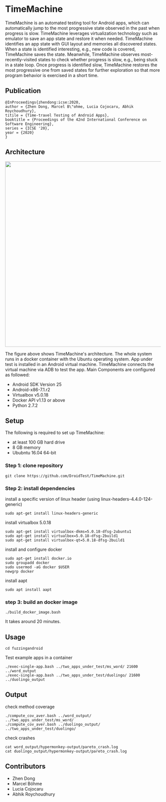 # TimeMachine #

TimeMachine is an automated testing tool for Android apps,  which can automatically jump to the most progressive state observed in the past when progress is slow. TimeMachine leverages virtualization technology such as emulator to save an app state and restore it when needed. TimeMachine identifies an app state with GUI layout and memories all discovered states. When a state is identified interesting, e.g., new code is covered, TimeMachine saves the state. Meanwhile, TimeMachine observes most-recently-visited states to check whether progress is slow, e.g., being stuck in a state loop. Once progress is identified slow, TimeMachine restores the most progressive one from saved states for further exploration so that more program behavior is exercised in a short time. 

<!--    
<p align="center">
<img src="https://github.com/DroidTest/TimeMachine/blob/master/illustration.jpg" width="600">
</p>
-->
<!---
The figure above demonstrates how it works. When execution keeps going through a loop state S2 -- S3 -- S4 -- S2 (see Figure (a)), TimeMachine terminates the current execution due to lack of progress, resumes the most progressive state S1 (assuming that S1 is the most progressive state among all discovered states),  and launches a new execution from state S1. When reaching state S6 via S5 (see Figure(b)), the execution gets stuck, i.e., unable to exit the state after executing a fixed amount of events. TimeMachine terminates current execution again and resumes the most progressive state S5 to launch a new execution. The whole process is automatically triggered during testing.
--->

## Publication ##
```
@InProceedings{zhendong:icse:2020,
author = {Zhen Dong, Marcel B\"ohme, Lucia Cojocaru, Abhik Roychoudhury},
titile = {Time-travel Testing of Android Apps},
booktitle = {Proceedings of the 42nd International Conference on Software Engineering},
series = {ICSE '20},
year = {2020}
}

```

## Architecture ##
<p align="center">
<img src="https://github.com/DroidTest/TimeMachine/blob/master/arch.jpg" width="600">
</p>

The figure above shows TimeMachine's architecture. The whole system runs in a docker container with the Ubuntu operating system. App under test is installed in an Android virtual machine. TimeMachine connects the virtual machine via ADB to test the app. Main Components are configured as followed:

* Android SDK Version 25  
* Android-x86-7.1.r2
* Virtualbox v5.0.18
* Docker API v1.13 or above 
* Python 2.7.2

## Setup ##
The following is required to set up TimeMachine:
* at least 100 GB hard drive 
* 8 GB memory
* Ububntu 16.04 64-bit

### Step 1: clone repository ###
```
git clone https://github.com/DroidTest/TimeMachine.git
```
### Step 2: install dependencies ###

install a specific version of linux header (using linux-headers-4.4.0-124-generic) 
```
sudo apt-get install linux-headers-generic 
```
install virtualbox 5.0.18
```
sudo apt-get install virtualbox-dkms=5.0.18-dfsg-2ubuntu1
sudo apt-get install virtualbox=5.0.18-dfsg-2build1
sudo apt-get install virtualbox-qt=5.0.18-dfsg-2build1
```
install and configure docker 
```
sudo apt-get install docker.io
sudo groupadd docker
sudo usermod -aG docker $USER
newgrp docker 
```
install aapt
```
sudo apt install aapt
```
### step 3: build an docker image ###
```
./build_docker_image.bash
```
It takes around 20 minutes.
## Usage ##
```
cd fuzzingandroid
```
Test example apps in a container   
```
./exec-single-app.bash ../two_apps_under_test/ms_word/ 21600 ../word_output
./exec-single-app.bash ../two_apps_under_test/duolingo/ 21600 ../duolingo_output
```  
## Output ##
check method coverage
```
./compute_cov_aver.bash ../word_output/ ../two_apps_under_test/ms_word/
./compute_cov_aver.bash ../duolingo_output/ ../two_apps_under_test/duolingo/
```
check crashes
```
cat word_output/hypermonkey-output/pareto_crash.log
cat duolingo_output/hypermonkey-output/pareto_crash.log
```
## Contributors ##
* Zhen Dong
* Marcel Böhme
* Lucia Cojocaru
* Abhik Roychoudhury


